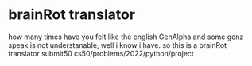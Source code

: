 # brainRot translator
how many times have you felt like the english GenAlpha and some genz speak is not understanable, well i know i have.
so this is a brainRot translator
submit50 cs50/problems/2022/python/project
